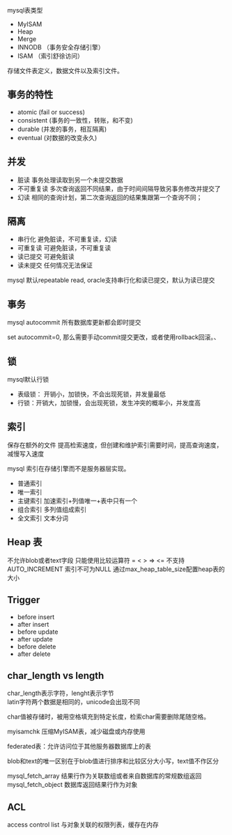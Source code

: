 mysql表类型
- MyISAM
- Heap
- Merge
- INNODB （事务安全存储引擎）
- ISAM （索引舒徐访问）

存储文件表定义，数据文件以及索引文件。


## 事务的特性
- atomic (fail or success)
- consistent (事务的一致性，转账，和不变)
- durable (并发的事务，相互隔离)
- eventual (对数据的改变永久)

## 并发
- 脏读 事务处理读取到另一个未提交数据
- 不可重复读 多次查询返回不同结果，由于时间间隔导致另事务修改并提交了
- 幻读 相同的查询计划，第二次查询返回的结果集跟第一个查询不同；

## 隔离
- 串行化 避免脏读，不可重复读，幻读
- 可重复读 可避免脏读，不可重复读
- 读已提交  可避免脏读
- 读未提交 任何情况无法保证

mysql 默认repeatable read, oracle支持串行化和读已提交，默认为读已提交

## 事务
mysql autocommit 所有数据库更新都会即时提交

set autocommit=0, 那么需要手动commit提交更改，或者使用rollback回滚。、

## 锁
mysql默认行锁
- 表级锁： 开销小，加锁快，不会出现死锁，并发量最低
- 行锁：开销大，加锁慢，会出现死锁，发生冲突的概率小，并发度高


## 索引
保存在额外的文件
提高检索速度，但创建和维护索引需要时间，提高查询速度，减慢写入速度

mysql 索引在存储引擎而不是服务器层实现。

- 普通索引
- 唯一索引
- 主键索引 加速索引+列值唯一+表中只有一个
- 组合索引 多列值组成索引
- 全文索引 文本分词

## Heap 表
不允许blob或者text字段
只能使用比较运算符 = < > => <=
不支持AUTO_INCREMENT
索引不可为NULL
通过max_heap_table_size配置heap表的大小

## Trigger
- before insert
- after insert
- before update
- after update
- before delete
- after delete

## char_length vs length
char_length表示字符，lenght表示字节  
latin字符两个数据是相同的，unicode会出现不同

char值被存储时，被用空格填充到特定长度，检索char需要删除尾随空格。

myisamchk 压缩MyISAM表，减少磁盘或内存使用

federated表：允许访问位于其他服务器数据库上的表

blob和text的唯一区别在于blob值进行排序和比较区分大小写，text值不作区分

mysql_fetch_array 结果行作为关联数组或者来自数据库的常规数组返回
mysql_fetch_object 数据库返回结果行作为对象

## ACL
access control list 与对象关联的权限列表，缓存在内存